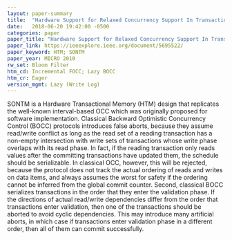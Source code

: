 ```yaml
---
layout: paper-summary
title:  "Hardware Support for Relaxed Concurrency Support In Transactional Memory"
date:   2018-06-20 19:42:00 -0500
categories: paper
paper_title: "Hardware Support for Relaxed Concurrency Support In Transactional Memory"
paper_link: https://ieeexplore.ieee.org/document/5695522/
paper_keyword: HTM; SONTM
paper_year: MICRO 2010
rw_set: Bloom Filter
htm_cd: Incremental FOCC; Lazy BOCC
htm_cr: Eager
version_mgmt: Lazy (Write Log)
---
```


SONTM is a Hardware Transactional Memory (HTM) design that replicates the well-known interval-based 
OCC which was originally proposed for software implementation. Classical Backward Optimistic Concurrency 
Control (BOCC) protocols introduces false aborts, because they assume read/write conflict as long as 
the read set of a reading transaction has a non-empty intersection with write sets of transactions whose
write phase overlaps with its read phase. In fact, if the reading transaction only reads values after 
the committing transactions have updated them, the schedule should be serializable. In classical OCC,
however, this will be rejected, because the protocol does not track the actual ordering of reads and writes
on data items, and always assumes the worst for safety if the ordering cannot be inferred from the global
commit counter. Second, classical BOCC serializes transactions in the order that they enter the validation
phase. If the directions of actual read/write dependencies differ from the order that transactions enter 
validation, then one of the transactions should be aborted to avoid cyclic dependencies. This may introduce
many artificial aborts, in which case if transactions enter validation phase in a different order, then 
all of them can commit successfully.